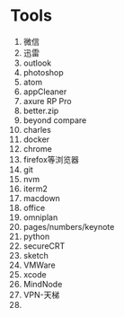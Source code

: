 # Tools

1. 微信
2. 迅雷
3. outlook
4. photoshop
5. atom
6. appCleaner
7. axure RP Pro
8. better.zip
9. beyond compare
10. charles
11. docker
12. chrome
13. firefox等浏览器
14. git
15. nvm
16. iterm2
17. macdown
18. office
19. omniplan
20. pages/numbers/keynote
21. python
22. secureCRT
23. sketch
24. VMWare
25. xcode
26. MindNode
27. VPN-天梯
28. 


